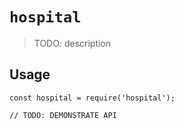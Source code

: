 # `hospital`

> TODO: description

## Usage

```
const hospital = require('hospital');

// TODO: DEMONSTRATE API
```
